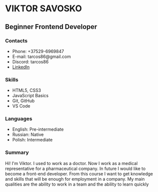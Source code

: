 <h1 >VIKTOR SAVOSKO </h1>
<h2>Beginner Frontend Developer</h2>
    
<h3>Contacts</h3>
<ul>
<li> Phone: +37529-6969847 </li>
<li> E-mail: tarcos86@gmail.com </li>
<li> Discord: tarcos86 </li>
<li> <a href="https://www.linkedin.com/in/viktar-savosko-882a05b7/">LinkedIn</a></li>
</ul>

<h3>Skills</h3>
<ul>
<li>HTML5, CSS3</li>
<li>JavaScript Basics</li>
<li>Git, GitHub</li>
<li>VS Code</li>
</ul>

<h3>Languages</h3>
<ul>
<li>English: Pre-intermediate</li>
<li>Russian: Native</li>
<li>Polish: Intermediate</li>
</ul>

<h3> Summary    </h3>
  Hi! I'm Viktor. I used to work as a doctor. Now I work  as a medical representative for a pharmaceutical company.  In future I would like to become a front-end developer. From this course I want to get knowledge and skills that will be enough for employment in a company. My main qualities are the ability to work in a team and the ability to learn quickly</p> 







